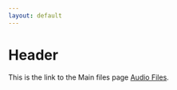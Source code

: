 ```yaml
---
layout: default
---
```


# Header

This is the link to the Main files page [Audio Files](https://d-byrne1.github.io/mscproject/audio_clips.md).
